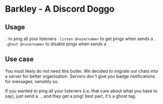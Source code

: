 # Barkley - A Discord Doggo

## Usage

`.` to ping all your listeners
`.listen @<username>` to get pings when <username> sends a `.`
`.ghost @<username>` to disable pings when <username> sends a `.`

## Use case

You most likely do not need this butler.
We decided to migrate our chats into a server for better organisation.
Servers don't give you badge notifications for messages, sensibly so.

If you wanted to ping all your listeners (i.e. that care about what you have to say), just send a `.`, and
they get a ping! best part, it's a ghost tag.
